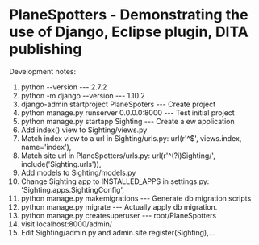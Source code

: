 # PlaneSpotters - Demonstrating the use of Django, Eclipse plugin, DITA publishing
Development notes:
1. python --version --- 2.7.2
2. python -m django --version --- 1.10.2
3. django-admin startproject PlaneSpoters --- Create project
4. python manage.py runserver 0.0.0.0:8000 --- Test initial project
5. python manage.py startapp Sighting --- Create a ew application
6. Add index() view to Sighting/views.py
7. Match index view to a url in Sighting/urls.py: url(r'^$', views.index, name='index'),
8. Match site url in PlaneSpotters/urls.py: url(r'^(?i)Sighting/', include('Sighting.urls')),
9. Add models to Sighting/models.py
10. Change Sighting app to INSTALLED_APPS in settings.py: 'Sighting.apps.SightingConfig',
11. python manage.py makemigrations --- Generate db migration scripts
12. python manage.py migrate --- Actually apply db migration.
13. python manage.py createsuperuser --- root/PlaneSpotters
14. visit localhost:8000/admin/
15. Edit Sighting/admin.py and admin.site.register(Sighting),...